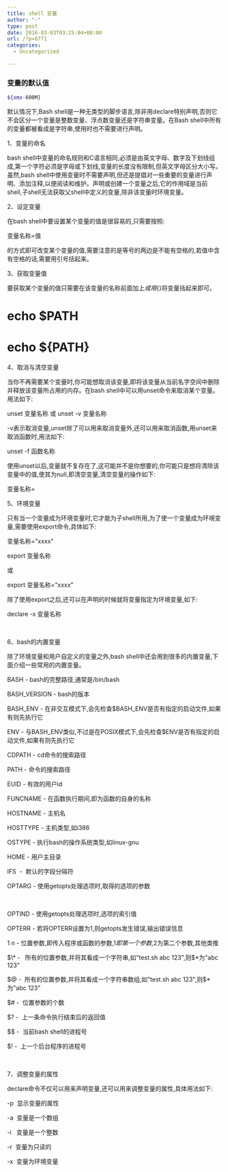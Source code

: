 ```yaml
---
title: shell 变量
author: "-"
type: post
date: 2016-03-03T03:25:04+00:00
url: /?p=8771
categories:
  - Uncategorized

---
```

### 变量的默认值

```bash
${xmx-600M}
```

默认情况下,Bash shell是一种无类型的脚步语言,除非用declare特别声明,否则它不会区分一个变量是整数变量、浮点数变量还是字符串变量。在Bash shell中所有的变量都被看成是字符串,使用时也不需要进行声明。
  
1、变量的命名

bash shell中变量的命名规则和C语言相同,必须是由英文字母、数字及下划线组成,第一个字符必须是字母或下划线,变量的长度没有限制,但英文字母区分大小写。虽然,bash shell中使用变量时不需要声明,但还是提倡对一些重要的变量进行声明、添加注释,以便阅读和维护。声明或创建一个变量之后,它的作用域是当前shell,子shell无法获取父shell中定义的变量,除非该变量时环境变量。

2、设定变量

在bash shell中要设置某个变量的值是很容易的,只需要按照: 

变量名称=值

的方式即可改变某个变量的值,需要注意的是等号的两边是不能有空格的,若值中含有空格的话,需要用引号括起来。

3、获取变量值

要获取某个变量的值只需要在该变量的名称前面加上$或用${}将变量括起来即可。

# echo $PATH

# echo ${PATH}

4、取消与清空变量

当你不再需要某个变量时,你可能想取消该变量,即将该变量从当前名字空间中删除并释放该变量所占用的内存。在bash shell中可以用unset命令来取消某个变量。用法如下:

unset 变量名称 或 unset -v 变量名称

-v表示取消变量,unset除了可以用来取消变量外,还可以用来取消函数,用unset来取消函数时,用法如下: 

unset -f 函数名称

使用unset以后,变量就不复存在了,这可能并不是你想要的,你可能只是想将清除该变量中的值,使其为null,即清空变量,清空变量的操作如下: 

变量名称=

5、环境变量

只有当一个变量成为环境变量时,它才能为子shell所用,为了使一个变量成为环境变量,需要使用export命令,具体如下: 

变量名称="xxxx"

export 变量名称

或

export 变量名称="xxxx"

除了使用export之后,还可以在声明的时候就将变量指定为环境变量,如下: 

declare -x 变量名称

 

6、bash的内置变量

除了环境变量和用户自定义的变量之外,bash shell中还会用到很多的内置变量,下面介绍一些常用的内置变量。

BASH - bash的完整路径,通常是/bin/bash

BASH_VERSION - bash的版本

BASH_ENV - 在非交互模式下,会先检查$BASH_ENV是否有指定的启动文件,如果有则先执行它

ENV - 与BASH_ENV类似,不过是在POSIX模式下,会先检查$ENV是否有指定的启动文件,如果有则先执行它

CDPATH - cd命令的搜索路径

PATH - 命令的搜索路径

EUID - 有效的用户id

FUNCNAME - 在函数执行期间,即为函数的自身的名称

HOSTNAME - 主机名

HOSTTYPE - 主机类型,如i386

OSTYPE - 执行bash的操作系统类型,如linux-gnu

HOME - 用户主目录

IFS  -  默认的字段分隔符

OPTARG - 使用getopts处理选项时,取得的选项的参数

 

OPTIND - 使用getopts处理选项时,选项的索引值

OPTERR - 若将OPTERR设置为1,则getopts发生错误,输出错误信息

$1~$n - 位置参数,即传入程序或函数的参数,$1即第一个参数,$2为第二个参数,其他类推

$\* -   所有的位置参数,并将其看成一个字符串,如"test.sh abc 123",则$\*为"abc 123"

$@ -  所有的位置参数,并将其看成一个字符串数组,如"test.sh abc 123",则$*为"abc 123"

$# -  位置参数的个数

$? -  上一条命令执行结束后的返回值

$$ -  当前bash shell的进程号

$! -  上一个后台程序的进程号

 

7、调整变量的属性

declare命令不仅可以用来声明变量,还可以用来调整变量的属性,具体用法如下: 

-p  显示变量的属性

-a  变量是一个数组

-i   变量是一个整数

-r  变量为只读的

-x  变量为环境变量